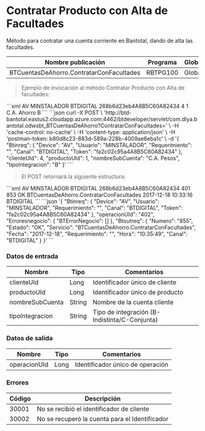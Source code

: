 # Contratar Producto con Alta de Facultades 

Método para contratar una cuenta corriente en Bantotal, dando de alta las facultades. 

Nombre publicación | Programa | Global/País 
--------- | ----------- | ----------- 
BTCuentasDeAhorro.ContratarConFacultades | RBTPG100 | Global 

> Ejemplo de invocación al método Contratar Producto con Alta de facultades: 

<code-group> 
<code-block title="XML" active> 
```xml 
<soapenv:Envelope xmlns:soapenv="http://schemas.xmlsoap.org/soap/envelope/" xmlns:bts="http://uy.com.dlya.bantotal/BTSOA/"> 
   <soapenv:Header/> 
   <soapenv:Body> 
      <bts:BTCuentasDeAhorro.ContratarConFacultades> 
         <bts:Btinreq> 
            <bts:Device>AV</bts:Device> 
            <bts:Usuario>MINSTALADOR</bts:Usuario> 
            <bts:Requerimiento></bts:Requerimiento> 
            <bts:Canal>BTDIGITAL</bts:Canal> 
            <bts:Token>268b6d23eb4A8B5C60A82434</bts:Token> 
         </bts:Btinreq> 
         <bts:clienteUId>4</bts:clienteUId> 
         <bts:productoUId>1</bts:productoUId> 
         <bts:nombreSubCuenta>C.A. Ahorro</bts:nombreSubCuenta> 
         <bts:tipoIntegracion>B</bts:tipoIntegracion> 
      </bts:BTCuentasDeAhorro.ContratarConFacultades> 
   </soapenv:Body> 
</soapenv:Envelope> 
``` 
</code-block> 

<code-block title="JSON"> 
```json 
curl -X POST \ 
  'http://btd-bantotal.eastus2.cloudapp.azure.com:4462/btdeveloper/servlet/com.dlya.bantotal.odwsbt_BTCuentasDeAhorro?ContratarConFacultades=' \ 
  -H 'cache-control: no-cache' \ 
  -H 'content-type: application/json' \ 
  -H 'postman-token: b80d8c23-883d-589a-228b-4009ae6eba1c' \ 
  -d '{ 
	"Btinreq": { 
		"Device": "AV", 
		"Usuario": "MINSTALADOR", 
		"Requerimiento": "", 
		"Canal": "BTDIGITAL", 
		"Token": "fa2c02c95a4A8B5C60A82434" 
	}, 
    "clienteUId": 4, 
    "productoUId": 1, 
    "nombreSubCuenta": "C.A. Pesos", 
    "tipoIntegracion": "B" 
}' 
``` 
</code-block> 
</code-group> 

> El POST retornará la siguiente estructura: 

<code-group> 
<code-block title="XML" active> 
```xml 
<SOAP-ENV:Envelope xmlns:SOAP-ENV="http://schemas.xmlsoap.org/soap/envelope/" xmlns:xsd="http://www.w3.org/2001/XMLSchema" xmlns:SOAP-ENC="http://schemas.xmlsoap.org/soap/encoding/" xmlns:xsi="http://www.w3.org/2001/XMLSchema-instance"> 
   <SOAP-ENV:Body> 
      <BTCuentasDeAhorro.ContratarConFacultadesResponse xmlns="http://uy.com.dlya.bantotal/BTSOA/"> 
         <Btinreq> 
            <Device>AV</Device> 
            <Usuario>MINSTALADOR</Usuario> 
            <Requerimiento/> 
            <Canal>BTDIGITAL</Canal> 
            <Token>268b6d23eb4A8B5C60A82434</Token> 
         </Btinreq> 
         <operacionUId>401</operacionUId> 
         <Erroresnegocio></Erroresnegocio> 
         <Btoutreq> 
            <Numero>853</Numero> 
            <Estado>OK</Estado> 
            <Servicio>BTCuentasDeAhorro.ContratarConFacultades</Servicio> 
            <Fecha>2017-12-18</Fecha> 
            <Requerimiento/> 
            <Hora>10:33:16</Hora> 
            <Canal>BTDIGITAL</Canal> 
         </Btoutreq> 
      </BTCuentasDeAhorro.ContratarConFacultadesResponse> 
   </SOAP-ENV:Body> 
</SOAP-ENV:Envelope> 
``` 
</code-block> 

<code-block title="JSON"> 
```json 
'{ 
	"Btinreq": { 
		"Device": "AV", 
		"Usuario": "MINSTALADOR", 
		"Requerimiento": "", 
		"Canal": "BTDIGITAL", 
		"Token": "fa2c02c95a4A8B5C60A82434" 
	}, 
    "operacionUId": "402", 
    "Erroresnegocio": { 
        "BTErrorNegocio": [] 
    }, 
    "Btoutreq": { 
        "Numero": "855", 
        "Estado": "OK", 
        "Servicio": "BTCuentasDeAhorro.ContratarConFacultades", 
        "Fecha": "2017-12-18", 
        "Requerimiento": "", 
        "Hora": "10:35:49", 
        "Canal": "BTDIGITAL" 
    } 
}' 
``` 
</code-block> 
</code-group> 

### Datos de entrada 

Nombre | Tipo | Comentarios 
--------- | ----------- | ----------- 
clienteUId | Long | Identificador único de cliente 
productoUId | Long | Identificador único de producto 
nombreSubCuenta | String | Nombre de la cuenta cliente 
tipoIntegracion | String | Tipo de integración (B-Indistinta/C-Conjunta) 

### Datos de salida 

Nombre | Tipo | Comentarios 
--------- | ----------- | ----------- 
operacionUId | Long | Identificador único de operación 

### Errores 

Código | Descripción 
--------- | ----------- 
30001 | No se recibió el identificador de cliente 
30002 | No se recuperó la cuenta para el Identificador 

 

